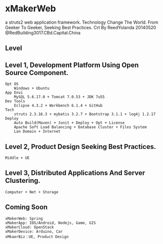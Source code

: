 xMakerWeb
=========

a struts2 web application framework.
Technology Change The World. From Geeker To Geeker, Seeking Best Practices.
Crt By ReedYolanda 20140520 @RedBuilding3017.CBd.Capital.China

## Level 
## Level 1, Development Platform Using Open Source Component. 
	Opt OS
		Windows + Ubuntu
	App Envi
		MySQL 5.6.17.0 + Tomcat 7.0.53 + JDK 7u55
	Dev Tools
		Eclipse 4.3.2 + Workbench 6.1.4 + GitHub
	Tech
		struts 2.3.16.3 + mybatis 3.2.7 + Bootstrap 3.1.1 + log4j 1.2.17
	Deploy
		Auto Build(Maven) + Junit + Deploy + Opt + License
		Apache Soft Load Balancing + Database Cluster + Files System
		Lan Domain + Internet
## Level 2, Product Design Seeking Best Practices.
	Middle + UE
## Level 3, Distributed Applications And Server Clustering.
	Computer + Net + Storage
## Coming Soon
	xMakerWeb: Spring
	xMakerApp: IOS/Android, Nodejs, Game, GIS
	xMakerCloud: OpenStack
	xMakerDevice: Arduino, Car
	xMkaerBiz：UE, Product Design 
